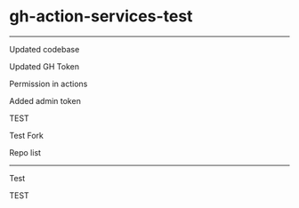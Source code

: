 # gh-action-services-test

---

Updated codebase

Updated GH Token

Permission in actions

Added admin token


TEST

Test Fork

Repo list

---







Test

TEST
